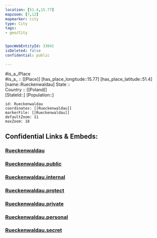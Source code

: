 ```yaml
---
location: [51.4,15.77] 
mapzoom: [7,12] 
mapmarker: city 
type: City
tags:
- geo/City


SpocWebEntityId: 33841
isDeleted: false
confidential: public

---
```

#is_a_/Place  
#is_a_ :: [[Place]] 
[has_place_longitude::15.77] 
[has_place_latitude::51.4] 
[name::Rueckenwaldau] 
State ::  
Country :: [[Poland]]  
[StateId::] 
[Population::] 



```leaflet
id: Rueckenwaldau
coordinates: [[Rueckenwaldau]] 
markerFile: [[Rueckenwaldau]] 
defaultZoom: 11 
maxZoom: 18
```


## Confidential Links & Embeds: 

### [Rueckenwaldau](/_Standards/Earth/Continent/Europe/Europe~East/Poland/Provinces~Poland/Lower_Silesian/City/Rueckenwaldau.md) 

### [Rueckenwaldau.public](/_public/Earth/Continent/Europe/Europe~East/Poland/Provinces~Poland/Lower_Silesian/City/Rueckenwaldau.public.md) 

### [Rueckenwaldau.internal](/_internal/Earth/Continent/Europe/Europe~East/Poland/Provinces~Poland/Lower_Silesian/City/Rueckenwaldau.internal.md) 

### [Rueckenwaldau.protect](/_protect/Earth/Continent/Europe/Europe~East/Poland/Provinces~Poland/Lower_Silesian/City/Rueckenwaldau.protect.md) 

### [Rueckenwaldau.private](/_private/Earth/Continent/Europe/Europe~East/Poland/Provinces~Poland/Lower_Silesian/City/Rueckenwaldau.private.md) 

### [Rueckenwaldau.personal](/_personal/Earth/Continent/Europe/Europe~East/Poland/Provinces~Poland/Lower_Silesian/City/Rueckenwaldau.personal.md) 

### [Rueckenwaldau.secret](/_secret/Earth/Continent/Europe/Europe~East/Poland/Provinces~Poland/Lower_Silesian/City/Rueckenwaldau.secret.md)

